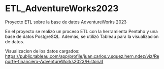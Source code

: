 # ETL_AdventureWorks2023
Proyecto ETL sobre la base de datos AdventureWorks 2023 

En el proyecto se realizó un proceso ETL con la herramienta Pentaho y una base de datos PostgreSQL. Además, se utilizó Tableau para la visualización de datos.

Visualizacion de los datos cargados: https://public.tableau.com/app/profile/juan.carlos.v.squez.hern.ndez/viz/Reporte-financiero-AdventureWorks2023/Historia1
